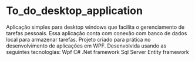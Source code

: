 # To_do_desktop_application
Aplicação simples para desktop windows que facilita o gerenciamento de tarefas pessoais.
Essa aplicação conta com conexão com banco de dados local para armazenar tarefas.
Projeto criado para prática no desenvolvimento de aplicações em WPF. 
Desenvolvida usando as seguintes tecnologias:
Wpf
C#
.Net framework
Sql Server
Entity framework
